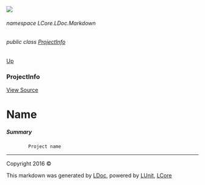 ![](Content/LDoc-banner-small.png "")

###### namespace LCore.LDoc.Markdown

###### public class [ProjectInfo](docs/ProjectInfo.md)
[Up](docs/ProjectInfo.md)

### ProjectInfo
[View Source](Markdown/Projects/ProjectInfo.cs)

# Name

##### Summary

            Project name
            



---

Copyright 2016 &copy; [](../README.md) [](../TableOfContents.md)

This markdown was generated by [LDoc](https://github.com/CodeSingularity/LDoc), powered by [LUnit](https://github.com/CodeSingularity/LUnit), [LCore](https://github.com/CodeSingularity/LCore)
